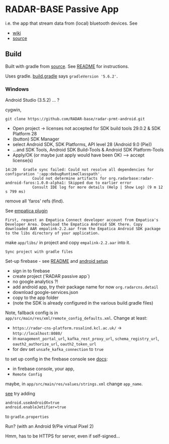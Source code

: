 # RADAR-BASE Passive App

i.e. the app that stream data from (local) bluetooth devices. 
See

- [wiki](https://radar-base.atlassian.net/wiki/spaces/RAD/pages/38010905/Passive+Remote+Monitoring+App)
- [source](https://github.com/RADAR-base/radar-prmt-android)

## Build

Built with gradle from 
[source](https://github.com/RADAR-base/radar-prmt-android).
See 
[README](https://github.com/RADAR-base/radar-prmt-android/blob/master/README.md)
for instructions.

Uses gradle.
[build.gradle](https://github.com/RADAR-base/radar-prmt-android/blob/master/build.gradle)
says `gradleVersion '5.6.2'`.

### Windows

Android Studio (3.5.2) ... ?

cygwin, 
```
git clone https://github.com/RADAR-base/radar-prmt-android.git
```

- Open project -> licenses not accepted for SDK build tools 29.0.2 & SDK Platform 28 
- (button) SDK Manager
- select Android SDK, SDK Platforms, API level 28 (Android 9.0 (Pie))
- ...and SDK Tools, Android SDK Build-Tools & Android SDK Platform-Tools
- Apply/OK (or maybe just apply would have been OK) --> accept license(s)

```
14:20	Gradle sync failed: Could not resolve all dependencies for configuration ':app:debugRuntimeClasspath'.
			Could not determine artifacts for org.radarbase:radar-android-faros:1.0.0-alpha1: Skipped due to earlier error
			Consult IDE log for more details (Help | Show Log) (9 m 12 s 799 ms)
```

remove all 'faros' refs (find).

See [empatica plugin](https://github.com/RADAR-base/radar-commons-android/tree/master/plugins/radar-android-empatica)
```
First, request an Empatica Connect developer account from Empatica's Developer Area. Download the Empatica Android SDK there. Copy downloaded AAR empalink-2.2.aar from the Empatica Android SDK package to the libs directory of your application.
```

make `app/libs/` in project and copy `empalink-2.2.aar` into it.

`Sync project with gradle files`

Set-up firebase - see 
[README](https://github.com/RADAR-base/radar-prmt-android#setup-firebase-remote-configuration)
and 
[android setup](https://firebase.google.com/docs/android/setup)

- sign in to firebase 
- create project ('RADAR passive app`)
- no google analytics ?!
- add android app, try their package name for now `org.radarcns.detail`
- download google-services.json
- copy to the app folder
- (note the SDK is already configured in the various build.gradle files)

Note, fallback config is in `app/src/main/res/xml/remote_config_defaults.xml`.
Change at least:
- `https://radar-cns-platform.rosalind.kcl.ac.uk/` -> `http://localhost:8080/`
- in `management_portal_url`, `kafka_rest_proxy_url`, `schema_registry_url`, 
`oauth2_authorize_url`, `oauth2_token_url`
- for dev set `unsafe_kafka_connection` to `true`

to set up config in the firebase console see 
[docs](https://firebase.google.com/docs/remote-config/use-config-android):
- in firebase console, your app,
- `Remote Config`

maybe, in `app/src/main/res/values/strings.xml` change `app_name`.

[see](https://stackoverflow.com/questions/51389533/program-type-already-present-android-support-v4-media-mediabrowsercompatcustom)
try adding
```
android.useAndroidX=true
android.enableJetifier=true
```
to `gradle.properties`

Run? (with an Android 9/Pie virtual Pixel 2)

Hmm, has to be HTTPS for server, even if self-signed...
